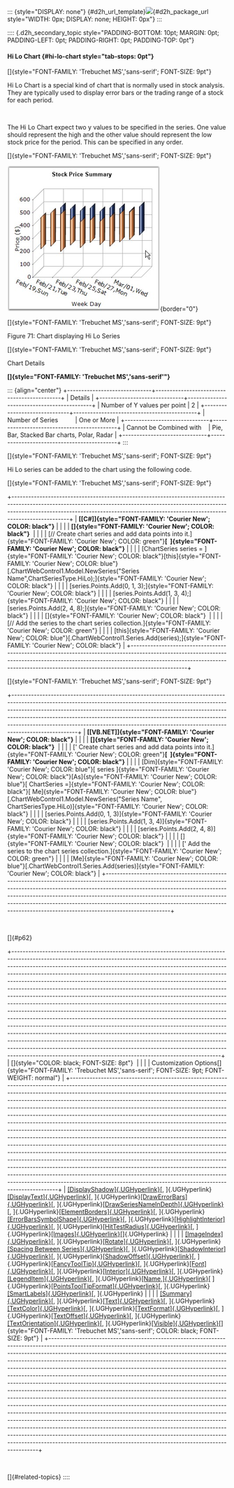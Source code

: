 ::: {style="DISPLAY: none"}
[](ms-xhelp:///?Id=d2h_url_template){#d2h_url_template}![](!package_url!){#d2h_package_url style="WIDTH: 0px; DISPLAY: none; HEIGHT: 0px"}
:::

:::: {.d2h_secondary_topic style="PADDING-BOTTOM: 10pt; MARGIN: 0pt; PADDING-LEFT: 0pt; PADDING-RIGHT: 0pt; PADDING-TOP: 0pt"}
#### Hi Lo Chart {#hi-lo-chart style="tab-stops: 0pt"}

[]{style="FONT-FAMILY: 'Trebuchet MS','sans-serif'; FONT-SIZE: 9pt"} 

Hi Lo Chart is a special kind of chart that is normally used in stock analysis. They are typically used to display error bars or the trading range of a stock for each period.

 

The Hi Lo Chart expect two y values to be specified in the series. One value should represent the high and the other value should represent the low stock price for the period. This can be specified in any order.

[]{style="FONT-FAMILY: 'Trebuchet MS','sans-serif'; FONT-SIZE: 9pt"} 

![](ImagesExt/image64_75.jpg){border="0"}

[]{style="FONT-FAMILY: 'Trebuchet MS','sans-serif'; FONT-SIZE: 9pt"} 

Figure 71: Chart displaying Hi Lo Series

[]{style="FONT-FAMILY: 'Trebuchet MS','sans-serif'; FONT-SIZE: 9pt"} 

Chart Details

**[]{style="FONT-FAMILY: 'Trebuchet MS','sans-serif'"}** 

::: {align="center"}
+------------------------------+--------------------------------------------+
| Details                                                                   |
+------------------------------+--------------------------------------------+
| Number of Y values per point | 2                                          |
+------------------------------+--------------------------------------------+
| Number of Series             | One or More                                |
+------------------------------+--------------------------------------------+
| Cannot be Combined with      | Pie, Bar, Stacked Bar charts, Polar, Radar |
+------------------------------+--------------------------------------------+
:::

[]{style="FONT-FAMILY: 'Trebuchet MS','sans-serif'; FONT-SIZE: 9pt"} 

Hi Lo series can be added to the chart using the following code.

[]{style="FONT-FAMILY: 'Trebuchet MS','sans-serif'; FONT-SIZE: 9pt"} 

+--------------------------------------------------------------------------------------------------------------------------------------------------------------------------------------------------------------------------------------------------------------+
| **[\[C#\]]{style="FONT-FAMILY: 'Courier New'; COLOR: black"}**                                                                                                                                                                                               |
|                                                                                                                                                                                                                                                              |
| **[]{style="FONT-FAMILY: 'Courier New'; COLOR: black"}**                                                                                                                                                                                                     |
|                                                                                                                                                                                                                                                              |
| [// Create chart series and add data points into it.]{style="FONT-FAMILY: 'Courier New'; COLOR: green"}**[  ]{style="FONT-FAMILY: 'Courier New'; COLOR: black"}**                                                                                            |
|                                                                                                                                                                                                                                                              |
| [ChartSeries series = ]{style="FONT-FAMILY: 'Courier New'; COLOR: black"}[this]{style="FONT-FAMILY: 'Courier New'; COLOR: blue"}[.ChartWebControl1.Model.NewSeries(\"Series Name\",ChartSeriesType.HiLo);]{style="FONT-FAMILY: 'Courier New'; COLOR: black"} |
|                                                                                                                                                                                                                                                              |
| [series.Points.Add(0, 1, 3);]{style="FONT-FAMILY: 'Courier New'; COLOR: black"}                                                                                                                                                                              |
|                                                                                                                                                                                                                                                              |
| [series.Points.Add(1, 3, 4);]{style="FONT-FAMILY: 'Courier New'; COLOR: black"}                                                                                                                                                                              |
|                                                                                                                                                                                                                                                              |
| [series.Points.Add(2, 4, 8);]{style="FONT-FAMILY: 'Courier New'; COLOR: black"}                                                                                                                                                                              |
|                                                                                                                                                                                                                                                              |
| []{style="FONT-FAMILY: 'Courier New'; COLOR: black"}                                                                                                                                                                                                         |
|                                                                                                                                                                                                                                                              |
| [// Add the series to the chart series collection.]{style="FONT-FAMILY: 'Courier New'; COLOR: green"}                                                                                                                                                        |
|                                                                                                                                                                                                                                                              |
| [this]{style="FONT-FAMILY: 'Courier New'; COLOR: blue"}[.ChartWebControl1.Series.Add(series);]{style="FONT-FAMILY: 'Courier New'; COLOR: black"}                                                                                                             |
+--------------------------------------------------------------------------------------------------------------------------------------------------------------------------------------------------------------------------------------------------------------+

[]{style="FONT-FAMILY: 'Trebuchet MS','sans-serif'; FONT-SIZE: 9pt"} 

+-----------------------------------------------------------------------------------------------------------------------------------------------------------------------------------------------------------------------------------------------------------------------------------------------------------------------------------------------------------------------------------------------------------------------------+
| **[\[VB.NET\]]{style="FONT-FAMILY: 'Courier New'; COLOR: black"}**                                                                                                                                                                                                                                                                                                                                                          |
|                                                                                                                                                                                                                                                                                                                                                                                                                             |
| **[]{style="FONT-FAMILY: 'Courier New'; COLOR: black"}**                                                                                                                                                                                                                                                                                                                                                                    |
|                                                                                                                                                                                                                                                                                                                                                                                                                             |
| [\' Create chart series and add data points into it.]{style="FONT-FAMILY: 'Courier New'; COLOR: green"}**[  ]{style="FONT-FAMILY: 'Courier New'; COLOR: black"}**                                                                                                                                                                                                                                                           |
|                                                                                                                                                                                                                                                                                                                                                                                                                             |
| [Dim]{style="FONT-FAMILY: 'Courier New'; COLOR: blue"}[ series ]{style="FONT-FAMILY: 'Courier New'; COLOR: black"}[As]{style="FONT-FAMILY: 'Courier New'; COLOR: blue"}[ ChartSeries =]{style="FONT-FAMILY: 'Courier New'; COLOR: black"}[ Me]{style="FONT-FAMILY: 'Courier New'; COLOR: blue"}[.ChartWebControl1.Model.NewSeries(\"Series Name\", ChartSeriesType.HiLo)]{style="FONT-FAMILY: 'Courier New'; COLOR: black"} |
|                                                                                                                                                                                                                                                                                                                                                                                                                             |
| [series.Points.Add(0, 1, 3)]{style="FONT-FAMILY: 'Courier New'; COLOR: black"}                                                                                                                                                                                                                                                                                                                                              |
|                                                                                                                                                                                                                                                                                                                                                                                                                             |
| [series.Points.Add(1, 3, 4)]{style="FONT-FAMILY: 'Courier New'; COLOR: black"}                                                                                                                                                                                                                                                                                                                                              |
|                                                                                                                                                                                                                                                                                                                                                                                                                             |
| [series.Points.Add(2, 4, 8)]{style="FONT-FAMILY: 'Courier New'; COLOR: black"}                                                                                                                                                                                                                                                                                                                                              |
|                                                                                                                                                                                                                                                                                                                                                                                                                             |
| []{style="FONT-FAMILY: 'Courier New'; COLOR: black"}                                                                                                                                                                                                                                                                                                                                                                        |
|                                                                                                                                                                                                                                                                                                                                                                                                                             |
| [\' Add the series to the chart series collection.]{style="FONT-FAMILY: 'Courier New'; COLOR: green"}                                                                                                                                                                                                                                                                                                                       |
|                                                                                                                                                                                                                                                                                                                                                                                                                             |
| [Me]{style="FONT-FAMILY: 'Courier New'; COLOR: blue"}[.ChartWebControl1.Series.Add(series)]{style="FONT-FAMILY: 'Courier New'; COLOR: black"}                                                                                                                                                                                                                                                                               |
+-----------------------------------------------------------------------------------------------------------------------------------------------------------------------------------------------------------------------------------------------------------------------------------------------------------------------------------------------------------------------------------------------------------------------------+

 

[]{#p62} 

+--------------------------------------------------------------------------------------------------------------------------------------------------------------------------------------------------------------------------------------------------------------------------------------------------------------------------------------------------------------------------------------------------------------------------------------------------------------------------------------------------------------------------------------------------------------------------------------------------------------------------------------------------------------------------------------------------------------------------------------------------------------------------------------------------------------------------------------------------------------------------------------------------------------------------------------------------------------------------------------------------------------------------------------------------------------------------------------------------------------------------------------------------------------------------------------------------------------+
| []{style="COLOR: black; FONT-SIZE: 8pt"}                                                                                                                                                                                                                                                                                                                                                                                                                                                                                                                                                                                                                                                                                                                                                                                                                                                                                                                                                                                                                                                                                                                                                                     |
|                                                                                                                                                                                                                                                                                                                                                                                                                                                                                                                                                                                                                                                                                                                                                                                                                                                                                                                                                                                                                                                                                                                                                                                                              |
| Customization Options[]{style="FONT-FAMILY: 'Trebuchet MS','sans-serif'; FONT-SIZE: 9pt; FONT-WEIGHT: normal"}                                                                                                                                                                                                                                                                                                                                                                                                                                                                                                                                                                                                                                                                                                                                                                                                                                                                                                                                                                                                                                                                                               |
+--------------------------------------------------------------------------------------------------------------------------------------------------------------------------------------------------------------------------------------------------------------------------------------------------------------------------------------------------------------------------------------------------------------------------------------------------------------------------------------------------------------------------------------------------------------------------------------------------------------------------------------------------------------------------------------------------------------------------------------------------------------------------------------------------------------------------------------------------------------------------------------------------------------------------------------------------------------------------------------------------------------------------------------------------------------------------------------------------------------------------------------------------------------------------------------------------------------+
| [[DisplayShadow]{.UGHyperlink}](ms-xhelp:///?Id=b5f99653-905f-4aa8-a445-bc230a3d7b92)[, ]{.UGHyperlink}[[DisplayText]{.UGHyperlink}](ms-xhelp:///?Id=c987ccb0-3e30-4c83-97d7-cc8c66c07ec4)[, ]{.UGHyperlink}[[DrawErrorBars]{.UGHyperlink}](ms-xhelp:///?Id=b7fff239-e9ce-4e93-a227-8c570b114beb)[, ]{.UGHyperlink}[[DrawSeriesNameInDepth]{.UGHyperlink}](ms-xhelp:///?Id=b5f99653-905f-4aa8-a445-bc230a3d7b92)[, ]{.UGHyperlink}[[ElementBorders]{.UGHyperlink}](ms-xhelp:///?Id=c987ccb0-3e30-4c83-97d7-cc8c66c07ec4)[, ]{.UGHyperlink}[[ErrorBarsSymbolShape]{.UGHyperlink}](ms-xhelp:///?Id=5cc1e03c-a07a-4771-9986-eb6c4578ef8f)[, ]{.UGHyperlink}[[HighlightInterior]{.UGHyperlink}](ms-xhelp:///?Id=b5f99653-905f-4aa8-a445-bc230a3d7b92)[, ]{.UGHyperlink}[[HitTestRadius]{.UGHyperlink}](ms-xhelp:///?Id=c987ccb0-3e30-4c83-97d7-cc8c66c07ec4)[, ]{.UGHyperlink}[[Images]{.UGHyperlink}](ms-xhelp:///?Id=5cc1e03c-a07a-4771-9986-eb6c4578ef8f)[]{.UGHyperlink}                                                                                                                                                                                                                                     |
|                                                                                                                                                                                                                                                                                                                                                                                                                                                                                                                                                                                                                                                                                                                                                                                                                                                                                                                                                                                                                                                                                                                                                                                                              |
| [[ImageIndex]{.UGHyperlink}](ms-xhelp:///?Id=b7fff239-e9ce-4e93-a227-8c570b114beb)[, ]{.UGHyperlink}[[Rotate]{.UGHyperlink}](ms-xhelp:///?Id=e3e17bbe-6827-4671-baed-5aa5f4620ffb)[, ]{.UGHyperlink}[[Spacing Between Series]{.UGHyperlink}](ms-xhelp:///?Id=b98d74ad-3c05-4b04-b9ba-63c315398cdb)[, ]{.UGHyperlink}[[ShadowInterior]{.UGHyperlink}](ms-xhelp:///?Id=e3e17bbe-6827-4671-baed-5aa5f4620ffb)[, ]{.UGHyperlink}[[ShadowOffset]{.UGHyperlink}](ms-xhelp:///?Id=6e54acab-7fec-462f-a558-8e52de354beb)[, ]{.UGHyperlink}[[FancyToolTip]{.UGHyperlink}](#p46)[, ]{.UGHyperlink}[[Font]{.UGHyperlink}](ms-xhelp:///?Id=e3e17bbe-6827-4671-baed-5aa5f4620ffb)[, ]{.UGHyperlink}[[Interior]{.UGHyperlink}](ms-xhelp:///?Id=3136d529-4ee4-4644-b1b7-34a91e2bd54c)[, ]{.UGHyperlink}[[LegendItem]{.UGHyperlink}](ms-xhelp:///?Id=e3e17bbe-6827-4671-baed-5aa5f4620ffb)[, ]{.UGHyperlink}[[Name,]{.UGHyperlink}](ms-xhelp:///?Id=74f3b7c2-08af-4fcb-b9bd-278ceb300350)[ ]{.UGHyperlink}[[PointsToolTipFormat]{.UGHyperlink}](ms-xhelp:///?Id=727f3451-a991-4a2f-858e-0b968dc0d6f3)[, ]{.UGHyperlink}[[SmartLabels]{.UGHyperlink}](ms-xhelp:///?Id=7cd72cce-5684-4f9e-a8a6-8058acb9c640)[, ]{.UGHyperlink} |
|                                                                                                                                                                                                                                                                                                                                                                                                                                                                                                                                                                                                                                                                                                                                                                                                                                                                                                                                                                                                                                                                                                                                                                                                              |
| [[Summary]{.UGHyperlink}](#Figure2)[, ]{.UGHyperlink}[[Text]{.UGHyperlink}](ms-xhelp:///?Id=5cc1e03c-a07a-4771-9986-eb6c4578ef8f)[, ]{.UGHyperlink}[[TextColor]{.UGHyperlink}](ms-xhelp:///?Id=4069a627-f874-414f-b4f6-32f9865670a1)[, ]{.UGHyperlink}[[TextFormat]{.UGHyperlink}](ms-xhelp:///?Id=4a0b77ed-c145-4996-9d70-213bf9e27a8f)[, ]{.UGHyperlink}[[TextOffset]{.UGHyperlink}](ms-xhelp:///?Id=66be49a8-9946-4f9d-87f8-3440491d69fe)[, ]{.UGHyperlink}[[TextOrientation]{.UGHyperlink}](ms-xhelp:///?Id=25923f33-c757-4d84-8650-77869d026667)[, ]{.UGHyperlink}[[Visible]{.UGHyperlink}](ms-xhelp:///?Id=53a2ff33-af5a-4e7b-a4fb-51d9c2b38ca2)[]{style="FONT-FAMILY: 'Trebuchet MS','sans-serif'; COLOR: black; FONT-SIZE: 9pt"}                                                                                                                                                                                                                                                                                                                                                                                                                                                                     |
+--------------------------------------------------------------------------------------------------------------------------------------------------------------------------------------------------------------------------------------------------------------------------------------------------------------------------------------------------------------------------------------------------------------------------------------------------------------------------------------------------------------------------------------------------------------------------------------------------------------------------------------------------------------------------------------------------------------------------------------------------------------------------------------------------------------------------------------------------------------------------------------------------------------------------------------------------------------------------------------------------------------------------------------------------------------------------------------------------------------------------------------------------------------------------------------------------------------+

 

[]{#related-topics}
::::
